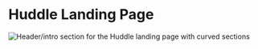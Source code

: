 # Huddle Landing Page

![Header/intro section for the Huddle landing page with curved sections](./design/desktop-preview.jpg)
